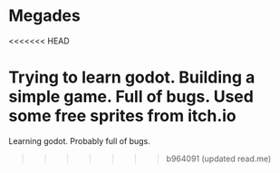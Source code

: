 # Megades
<<<<<<< HEAD

Trying to learn godot. Building a simple game. Full of bugs. Used some free sprites from itch.io
=======
Learning godot. Probably full of bugs. 
>>>>>>> b964091 (updated read.me)
